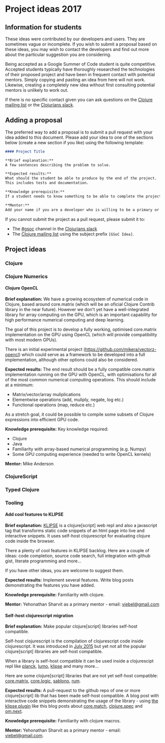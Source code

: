 # Project ideas 2017

## Information for students

These ideas were contributed by our developers and users.
They are sometimes vague or incomplete.
If you wish to submit a proposal based on these ideas, you may wish to contact the developers and find out more about the particular suggestion you are considering.

Being accepted as a Google Summer of Code student is quite competitive.
Accepted students typically have thoroughly researched the technologies of their proposed project and have been in frequent contact with potential mentors.
Simply copying and pasting an idea from here will not work.
Likewise, creating a completely new idea without first consulting potential mentors is unlikely to work out.

If there is no specific contact given you can ask questions on the [Clojure mailing list](http://groups.google.com/group/clojure) or the [Clojurians slack](http://clojurians.net).

## Adding a proposal

The preferred way to add a proposal is to submit a pull request with your idea added to this document.
Please add your idea to one of the sections below (create a new section if you like) using the following template:

```markdown
#### Project Title

**Brief explanation:**
A few sentences describing the problem to solve.

**Expected results:**
What should the student be able to produce by the end of the project.
This includes tests and documentation.

**Knowledge prerequisite:**
If a student needs to know something to be able to complete the project, be sure to list it.

**Mentor:**
Add your name if you are a developer who is willing to be a primary or secondary mentor for the project.
```

If you cannot submit the project as a pull request, please submit it to:

* The [#gsoc](https://clojurians.slack.com/messages/gsoc/) channel in the [Clojurians slack](http://clojurians.net)
* The [Clojure mailing list](http://groups.google.com/group/clojure) using the subject prefix `[GSoC Idea]`.


## Project ideas

### Clojure

### Clojure Numerics

#### Clojure OpenCL

**Brief explanation:**
We have a growing ecosystem of numerical code in Clojure, based around core.matrix (which will be an oficial Clojure Contrib library in the near future). However we don't yet have a well-integrated library for array computing on the GPU, which is an important capability for high performance numerical computing and deep learning.

The goal of this project is to develop a fully working, optimised core.matrix implementation on the GPU using OpenCL (which will provide compatibility with most modern GPUs). 

There is an initial experimental project (https://github.com/mikera/vectorz-opencl) which could serve as a framework to be developed into a full implementation, although other options could also be considered.

**Expected results:**
The end result should be a fully compatible core.matrix implementation running on the GPU with OpenCL, with optimisations for all of the most common numerical computing operations. This should include at a minimum:

- Matrix/vector/array muliplications
- Elementwise operations (add, muliply, negate, log etc.)
- Functional operations (map, reduce etc.)

As a stretch goal, it could be possible to compile some subsets of Clojure expressions into efficient GPU code.

**Knowledge prerequisite:**
Key knowledge required:

- Clojure
- Java
- Familiarity with array-based numerical programming (e.g. Numpy)
- Some GPU computing experience (needed to write OpenCL kernels)

**Mentor:**
Mike Anderson

### ClojureScript

### Typed Clojure

### Tooling

#### Add cool features to KLIPSE

**Brief explanation:**
[KLIPSE](https://github.com/viebel/klipse) is a clojure[script] web repl and also a javascript tag that transforms static code snippets of an html page into live and interactive snippets. It uses self-host clojurescript for evaluating clojure code inside the browser.

There a plenty of cool features in KLIPSE backlog. Here are a couple of ideas: code completion, source code search, full integration with github gist, literate programming and more...

If you have other ideas, you are welcome to suggest them.

**Expected results:**
Implement several features.
Write blog posts demonstrating the features you have added.

**Knowledge prerequisite:**
Familiarity with clojure.

**Mentor:**
Yehonathan Sharvit as a primary mentor - email: viebel@gmail.com

#### Self-host clojurescript migration

**Brief explanation:**
Make popular clojure[script] libraries self-host compatible.

Self-host clojurescript is the compilation of clojurescript code inside clojurescript. It was introduced in [July 2015](http://swannodette.github.io/2015/07/29/clojurescript-17) but yet not all the popular clojure[script] libraries are self-host compatible. 

When a library is self-host compatible it can be used inside a clojurescipt repl like [planck](https://github.com/mfikes/planck), [lumo](https://github.com/anmonteiro/lumo), [klipse](https://github.com/viebel/klipse) and many more...

Here are some clojure[script] libraries that are not yet self-host compatible: [core.matrix](https://github.com/mikera/core.matrix/), [core.logic](https://github.com/clojure/core.logic), [sablono](https://github.com/r0man/sablono), [rum](https://github.com/tonsky/rum).

**Expected results:**
A pull-request to the github repo of one or more clojure[script] lib that has been made self-host compatible.
A blog post with interactive code snippets demonstrating the usage of the library - using [the klipse plugin](https://github.com/viebel/klipse) like this blog posts about [core.match](http://blog.klipse.tech/clojure/2016/10/25/core-match.html), [clojure.spec](http://blog.klipse.tech/clojure/2016/05/30/spec.html) and [om.next](http://read.klipse.tech/om-next-interactive-tutorial/).

**Knowledge prerequisite:**
Familiarity with clojure macros.

**Mentor:**
Yehonathan Sharvit as a primary mentor - email: viebel@gmail.com.

